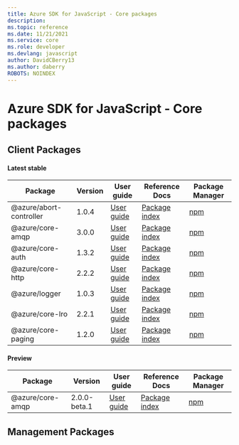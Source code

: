 ```yaml
---
title: Azure SDK for JavaScript - Core packages
description: 
ms.topic: reference
ms.date: 11/21/2021
ms.service: core
ms.role: developer
ms.devlang: javascript
author: DavidCBerry13
ms.author: daberry
ROBOTS: NOINDEX
---
```


# Azure SDK for JavaScript - Core packages

## Client Packages

#### Latest stable

| Package               | Version          | User guide                           | Reference Docs                             | Package Manager                |
|-----------------------|------------------|--------------------------------------|--------------------------------------------|--------------------------------|
| @azure/abort-controller  | 1.0.4 | [User guide](/javascript/sdk-demo/core/latest-stable/azure-abort-controller/readme)  | [Package index](/javascript/sdk-demo/core/latest-stable/azure-abort-controller)  | [npm](https://www.npmjs.com/package/@azure/abort-controller) |
| @azure/core-amqp  | 3.0.0 | [User guide](/javascript/sdk-demo/core/latest-stable/azure-core-amqp/readme)  | [Package index](/javascript/sdk-demo/core/latest-stable/azure-core-amqp)  | [npm](https://www.npmjs.com/package/@azure/core-amqp) |
| @azure/core-auth  | 1.3.2 | [User guide](/javascript/sdk-demo/core/latest-stable/azure-core-auth/readme)  | [Package index](/javascript/sdk-demo/core/latest-stable/azure-core-auth)  | [npm](https://www.npmjs.com/package/@azure/core-auth) |
| @azure/core-http  | 2.2.2 | [User guide](/javascript/sdk-demo/core/latest-stable/azure-core-http/readme)  | [Package index](/javascript/sdk-demo/core/latest-stable/azure-core-http)  | [npm](https://www.npmjs.com/package/@azure/core-http) |
| @azure/logger  | 1.0.3 | [User guide](/javascript/sdk-demo/core/latest-stable/azure-logger/readme)  | [Package index](/javascript/sdk-demo/core/latest-stable/azure-logger)  | [npm](https://www.npmjs.com/package/@azure/logger) |
| @azure/core-lro  | 2.2.1 | [User guide](/javascript/sdk-demo/core/latest-stable/azure-core-lro/readme)  | [Package index](/javascript/sdk-demo/core/latest-stable/azure-core-lro)  | [npm](https://www.npmjs.com/package/@azure/core-lro) |
| @azure/core-paging  | 1.2.0 | [User guide](/javascript/sdk-demo/core/latest-stable/azure-core-paging/readme)  | [Package index](/javascript/sdk-demo/core/latest-stable/azure-core-paging)  | [npm](https://www.npmjs.com/package/@azure/core-paging) |

 

#### Preview

| Package               | Version          | User guide                           | Reference Docs                             | Package Manager                |
|-----------------------|------------------|--------------------------------------|--------------------------------------------|--------------------------------|
| @azure/core-amqp  | 2.0.0-beta.1 | [User guide](/javascript/sdk-demo/core/preview/azure-core-amqp/readme)  | [Package index](/javascript/sdk-demo/core/preview/azure-core-amqp)  | [npm](https://www.npmjs.com/package/@azure/core-amqp) |

 


 



 


## Management Packages

 


 


 





 
